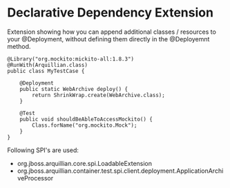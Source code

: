 Declarative Dependency Extension 
================================

Extension showing how you can append additional classes / resources to your @Deployment, 
without defining them directly in the @Deployemnt method.

    @Library("org.mockito:mickito-all:1.8.3")
    @RunWith(Arquillian.class)
    public class MyTestCase {
    
        @Deployment
        public static WebArchive deploy() {
            return ShrinkWrap.create(WebArchive.class);
        }
      
        @Test
        public void shouldBeAbleToAccessMockito() {
            Class.forName("org.mockito.Mock");
        }
    }

Following SPI's are used:

* org.jboss.arquillian.core.spi.LoadableExtension
* org.jboss.arquillian.container.test.spi.client.deployment.ApplicationArchiveProcessor